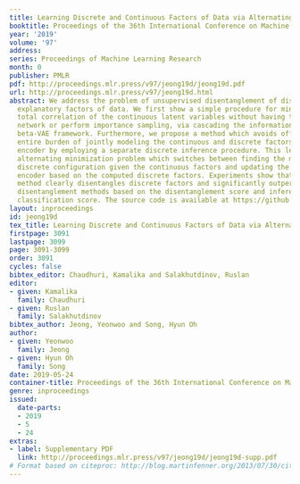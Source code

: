 ```yaml
---
title: Learning Discrete and Continuous Factors of Data via Alternating Disentanglement
booktitle: Proceedings of the 36th International Conference on Machine Learning
year: '2019'
volume: '97'
address: 
series: Proceedings of Machine Learning Research
month: 0
publisher: PMLR
pdf: http://proceedings.mlr.press/v97/jeong19d/jeong19d.pdf
url: http://proceedings.mlr.press/v97/jeong19d.html
abstract: We address the problem of unsupervised disentanglement of discrete and continuous
  explanatory factors of data. We first show a simple procedure for minimizing the
  total correlation of the continuous latent variables without having to use a discriminator
  network or perform importance sampling, via cascading the information flow in the
  beta-VAE framework. Furthermore, we propose a method which avoids offloading the
  entire burden of jointly modeling the continuous and discrete factors to the variational
  encoder by employing a separate discrete inference procedure. This leads to an interesting
  alternating minimization problem which switches between finding the most likely
  discrete configuration given the continuous factors and updating the variational
  encoder based on the computed discrete factors. Experiments show that the proposed
  method clearly disentangles discrete factors and significantly outperforms current
  disentanglement methods based on the disentanglement score and inference network
  classification score. The source code is available at https://github.com/snumllab/DisentanglementICML19.
layout: inproceedings
id: jeong19d
tex_title: Learning Discrete and Continuous Factors of Data via Alternating Disentanglement
firstpage: 3091
lastpage: 3099
page: 3091-3099
order: 3091
cycles: false
bibtex_editor: Chaudhuri, Kamalika and Salakhutdinov, Ruslan
editor:
- given: Kamalika
  family: Chaudhuri
- given: Ruslan
  family: Salakhutdinov
bibtex_author: Jeong, Yeonwoo and Song, Hyun Oh
author:
- given: Yeonwoo
  family: Jeong
- given: Hyun Oh
  family: Song
date: 2019-05-24
container-title: Proceedings of the 36th International Conference on Machine Learning
genre: inproceedings
issued:
  date-parts:
  - 2019
  - 5
  - 24
extras:
- label: Supplementary PDF
  link: http://proceedings.mlr.press/v97/jeong19d/jeong19d-supp.pdf
# Format based on citeproc: http://blog.martinfenner.org/2013/07/30/citeproc-yaml-for-bibliographies/
---
```

